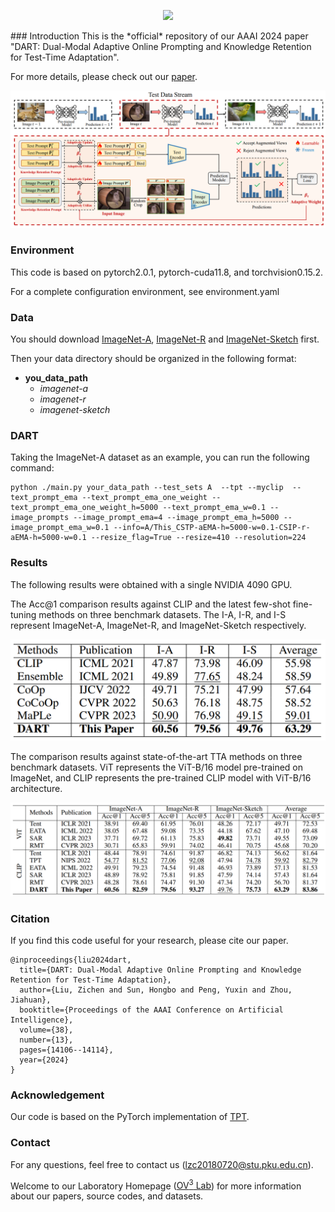 <p align="center">
<a href="https://github.com/zhoujiahuan1991/AAAI2024-DART"><img src="https://hitscounter.dev/api/hit?url=https%3A%2F%2Fgithub.com%2Fzhoujiahuan1991%2FAAAI2024-DART&label=DAPT&icon=github&color=%233d8bfd"></a>
</p>
### Introduction
This is the *official* repository of our AAAI 2024 paper "DART: Dual-Modal Adaptive Online Prompting and Knowledge Retention for Test-Time Adaptation". 

For more details, please check out our [paper](https://ojs.aaai.org/index.php/AAAI/article/view/29320).

![Framework](figs/framework.png)



### Environment
This code is based on pytorch2.0.1, pytorch-cuda11.8, and torchvision0.15.2.

For a complete configuration environment, see environment.yaml

### Data
You should download [ImageNet-A](https://github.com/hendrycks/natural-adv-examples), [ImageNet-R](https://github.com/hendrycks/imagenet-r) and [ImageNet-Sketch](https://github.com/HaohanWang/ImageNet-Sketch) first.


Then your data directory should be organized in the following format:

- **you_data_path**
  - *imagenet-a*
  - *imagenet-r*
  - *imagenet-sketch*


### DART
Taking the ImageNet-A dataset as an example, you can run the following command:
```
python ./main.py your_data_path --test_sets A  --tpt --myclip  --text_prompt_ema --text_prompt_ema_one_weight --text_prompt_ema_one_weight_h=5000 --text_prompt_ema_w=0.1 --image_prompts --image_prompt_ema=4 --image_prompt_ema_h=5000 --image_prompt_ema_w=0.1 --info=A/This_CSTP-aEMA-h=5000-w=0.1-CSIP-r-aEMA-h=5000-w=0.1 --resize_flag=True --resize=410 --resolution=224
```

### Results
The following results were obtained with a single NVIDIA 4090 GPU.

The Acc@1 comparison results against CLIP and the latest few-shot fine-tuning methods on three benchmark datasets. The I-A, I-R, and I-S represent ImageNet-A, ImageNet-R, and ImageNet-Sketch respectively.

![Results](figs/result_1.png)


The comparison results against state-of-the-art TTA methods on three benchmark datasets. ViT represents the ViT-B/16 model pre-trained on ImageNet, and CLIP represents the pre-trained CLIP model with ViT-B/16 architecture.

![Results](figs/result_2.png)


### Citation
If you find this code useful for your research, please cite our paper.
```
@inproceedings{liu2024dart,
  title={DART: Dual-Modal Adaptive Online Prompting and Knowledge Retention for Test-Time Adaptation},
  author={Liu, Zichen and Sun, Hongbo and Peng, Yuxin and Zhou, Jiahuan},
  booktitle={Proceedings of the AAAI Conference on Artificial Intelligence},
  volume={38},
  number={13},
  pages={14106--14114},
  year={2024}
}
```


### Acknowledgement
Our code is based on the PyTorch implementation of [TPT](https://github.com/azshue/TPT).

### Contact
For any questions, feel free to contact us ([lzc20180720@stu.pku.edu.cn](lzc20180720@stu.pku.edu.cn)).

Welcome to our Laboratory Homepage ([OV<sup>3</sup> Lab](https://zhoujiahuan1991.github.io/)) for more information about our papers, source codes, and datasets.
